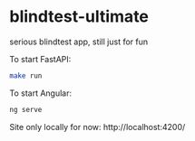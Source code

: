 # blindtest-ultimate
serious blindtest app, still just for fun

To start FastAPI:

```sh
make run
```

To start Angular:

```sh
ng serve
```

Site only locally for now: http://localhost:4200/
